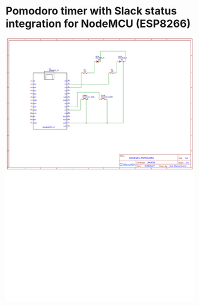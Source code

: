 # Pomodoro timer with Slack status integration for NodeMCU (ESP8266)

![schema](https://raw.githubusercontent.com/jmlweb/nodemcu-pomodoro/master/schema.svg "Schema")
